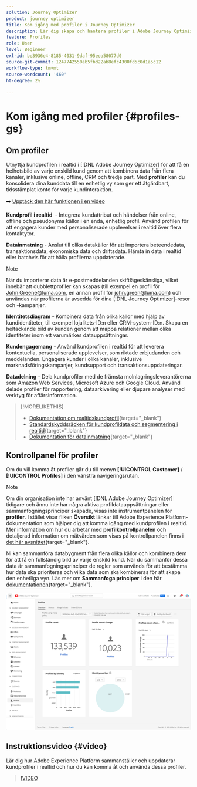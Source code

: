 ```yaml
---
solution: Journey Optimizer
product: journey optimizer
title: Kom igång med profiler i Journey Optimizer
description: Lär dig skapa och hantera profiler i Adobe Journey Optimizer
feature: Profiles
role: User
level: Beginner
exl-id: be3936e4-8185-4031-9daf-95eea58077d0
source-git-commit: 1247742550ab5fbd22ab8efc4300fd5c0d1a5c12
workflow-type: tm+mt
source-wordcount: '460'
ht-degree: 2%

---
```


# Kom igång med profiler {#profiles-gs}

## Om profiler

Utnyttja kundprofilen i realtid i [!DNL Adobe Journey Optimizer] för att få en helhetsbild av varje enskild kund genom att kombinera data från flera kanaler, inklusive online, offline, CRM och tredje part. Med **profiler** kan du konsolidera dina kunddata till en enhetlig vy som ger ett åtgärdbart, tidsstämplat konto för varje kundinteraktion.

➡️ [Upptäck den här funktionen i en video](#video)

**Kundprofil i realtid &#x200B;** - Integrera kundattribut och händelser från online, offline och pseudonyma källor i en enda, enhetlig profil. &#x200B;Använd profilen för att engagera kunder med personaliserade upplevelser i realtid över flera kontaktytor. &#x200B;

**Datainmatning** - Anslut till olika datakällor för att importera beteendedata, transaktionsdata, ekonomiska data och driftsdata. Hämta in data i realtid eller batchvis för att hålla profilerna uppdaterade.

>[!NOTE]
>
>När du importerar data är e-postmeddelanden skiftlägeskänsliga, vilket innebär att dubblettprofiler kan skapas (till exempel en profil för John.Greene@luma.com, en annan profil för john.green@luma.com) och användas när profilerna är avsedda för dina [!DNL Journey Optimizer]-resor och -kampanjer.

**Identitetsdiagram** - Kombinera data från olika källor med hjälp av kundidentiteter, till exempel lojalitets-ID:n eller CRM-system-ID:n. &#x200B;Skapa en heltäckande bild av kunden genom att mappa relationer mellan olika identiteter inom ett varumärkes datauppsättningar. &#x200B;

**Kundengagemang** - Använd kundprofilen i realtid för att leverera kontextuella, personaliserade upplevelser, som riktade erbjudanden och meddelanden. &#x200B;Engagera kunder i olika kanaler, inklusive marknadsföringskampanjer, kundsupport och transaktionsuppdateringar. &#x200B;

**Datadelning** - Dela kundprofiler med de främsta molnlagringsleverantörerna som Amazon Web Services, Microsoft Azure och Google Cloud. Använd delade profiler för rapportering, dataarkivering eller djupare analyser med verktyg för affärsinformation.

>[!MORELIKETHIS]
>
>* [Dokumentation om realtidskundprofil](https://experienceleague.adobe.com/docs/experience-platform/query/home.html?lang=sv){target="_blank"}
>* [Standardskyddsräcken för kundprofildata och segmentering i realtid](https://experienceleague.adobe.com/sv/docs/experience-platform/profile/guardrails){target="_blank"}
>* &#x200B;[Dokumentation för datainmatning](https://experienceleague.adobe.com/sv/docs/experience-platform/ingestion/home){target="_blank"}

## Kontrollpanel för profiler

Om du vill komma åt profiler går du till menyn **[!UICONTROL Customer]** / **[!UICONTROL Profiles]** i den vänstra navigeringsrutan.

>[!NOTE]
>
>Om din organisation inte har använt [!DNL Adobe Journey Optimizer] tidigare och ännu inte har några aktiva profildatauppsättningar eller sammanfogningsprinciper skapade, visas inte instrumentpanelen för **profiler**. I stället visar fliken **Översikt** länkar till Adobe Experience Platform-dokumentation som hjälper dig att komma igång med kundprofilen i realtid. Mer information om hur du arbetar med **profilkontrollpanelen** och detaljerad information om mätvärden som visas på kontrollpanelen finns i [det här avsnittet](https://experienceleague.adobe.com/docs/experience-platform/profile/ui/user-guide.html?lang=sv-SE){target="_blank"}.

Ni kan sammanföra databygment från flera olika källor och kombinera dem för att få en fullständig bild av varje enskild kund. När du sammanför dessa data är sammanfogningsprinciper de regler som används för att bestämma hur data ska prioriteras och vilka data som ska kombineras för att skapa den enhetliga vyn. Läs mer om **Sammanfoga principer** i den här [dokumentationen](https://experienceleague.adobe.com/docs/experience-platform/profile/merge-policies/ui-guide.html?lang=sv-SE){target="_blank"}.

![](assets/profiles-home.png)

## Instruktionsvideo {#video}

Lär dig hur Adobe Experience Platform sammanställer och uppdaterar kundprofiler i realtid och hur du kan komma åt och använda dessa profiler.

>[!VIDEO](https://video.tv.adobe.com/v/27251?quality=12)
